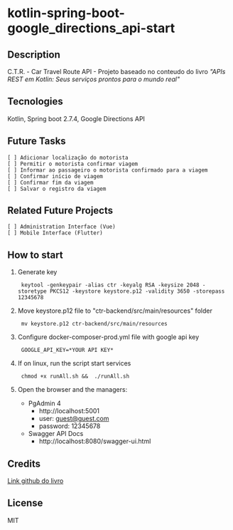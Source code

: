 # kotlin-spring-boot-google_directions_api-start

## Description

C.T.R. - Car Travel Route API - Projeto baseado no conteudo do livro *"APIs REST em Kotlin: Seus serviços prontos para o mundo real"*

## Tecnologies

Kotlin, Spring boot 2.7.4, Google Directions API

## Future Tasks

    [ ] Adicionar localização do motorista
    [ ] Permitir o motorista confirmar viagem
    [ ] Informar ao passageiro o motorista confirmado para a viagem
    [ ] Confirmar início de viagem
    [ ] Confirmar fim da viagem
    [ ] Salvar o registro da viagem

## Related Future Projects

    [ ] Administration Interface (Vue)
    [ ] Mobile Interface (Flutter)

## How to start

1. Generate key

        keytool -genkeypair -alias ctr -keyalg RSA -keysize 2048 -storetype PKCS12 -keystore keystore.p12 -validity 3650 -storepass 12345678

2. Move keystore.p12 file to "ctr-backend/src/main/resources" folder

        mv keystore.p12 ctr-backend/src/main/resources

3. Configure docker-composer-prod.yml file with google api key

        GOOGLE_API_KEY=*YOUR API KEY*

4. If on linux, run the script start services

        chmod +x runAll.sh &&  ./runAll.sh

5. Open the browser and the managers:    

    * PgAdmin 4
        * http://localhost:5001
        * user: guest@guest.com
        * password: 12345678
    * Swagger API Docs
        * http://localhost:8080/swagger-ui.html
        
## Credits

[Link github do livro](https://github.com/alesaudate/rest-kotlin)

## License

MIT